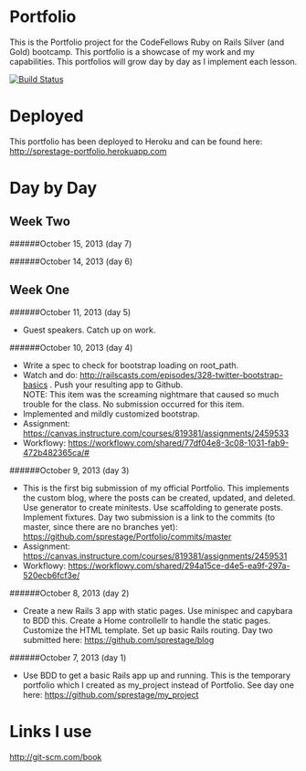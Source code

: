Portfolio
=========
This is the Portfolio project for the CodeFellows Ruby on Rails Silver (and Gold) bootcamp.  This portfolio is a showcase
of my work and my capabilities.  This portfolios will grow day by day as I implement each lesson.

[![Build Status](https://travis-ci.org/sprestage/Portfolio.png?branch=master)](https://travis-ci.org/sprestage/Portfolio)

Deployed
========
This portfolio has been deployed to Heroku and can be found here: http://sprestage-portfolio.herokuapp.com

Day by Day
=======

Week Two
-------

######October 15, 2013 (day 7)

######October 14, 2013 (day 6)

Week One
-------

######October 11, 2013 (day 5)
- Guest speakers.  Catch up on work.

######October 10, 2013 (day 4)
- Write a spec to check for bootstrap loading on root_path. 
- Watch and do: http://railscasts.com/episodes/328-twitter-bootstrap-basics . Push your resulting app to Github.  
NOTE: This item was the screaming nightmare that caused so much trouble for the class.  No submission occurred for 
this item.
- Implemented and mildly customized bootstrap.
- Assignment: https://canvas.instructure.com/courses/819381/assignments/2459533
- Workflowy: https://workflowy.com/shared/77df04e8-3c08-1031-fab9-472b482365ca/#

######October 9, 2013 (day 3)
- This is the first big submission of my official Portfolio.  This implements the custom blog, where the posts can be created,
updated, and deleted.  Use generator to create minitests.  Use scaffolding to generate posts.  Implement fixtures.  Day two
submission is a link to the commits (to master, since there are no branches yet): https://github.com/sprestage/Portfolio/commits/master
- Assignment: https://canvas.instructure.com/courses/819381/assignments/2459531
- Workflowy: https://workflowy.com/shared/294a15ce-d4e5-ea9f-297a-520ecb6fcf3e/

######October 8, 2013 (day 2)
- Create a new Rails 3 app with static pages.  Use minispec and capybara to BDD this.  Create a Home controllellr to handle the static
pages.  Customize the HTML template.  Set up basic Rails routing.  Day two submitted here: https://github.com/sprestage/blog

######October 7, 2013 (day 1)
- Use BDD to get a basic Rails app up and running.  This is the temporary portfolio which I created as my_project instead
of Portfolio.  See day one here: https://github.com/sprestage/my_project

Links I use
=======
http://git-scm.com/book
